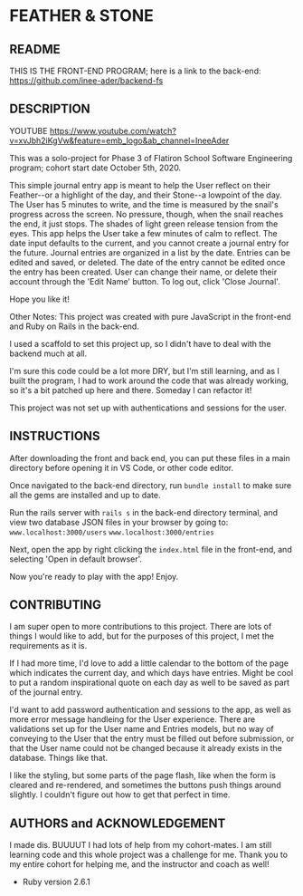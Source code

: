 # FEATHER & STONE

## README

THIS IS THE FRONT-END PROGRAM; here is a link to the back-end: https://github.com/inee-ader/backend-fs

## DESCRIPTION
YOUTUBE
https://www.youtube.com/watch?v=xvJbh2iKgVw&feature=emb_logo&ab_channel=IneeAder

This was a solo-project for Phase 3 of Flatiron School Software Engineering program; cohort start date October 5th, 2020. 

This simple journal entry app is meant to help the User reflect on their Feather--or a highlight of the day, and their Stone--a lowpoint of the day. 
The User has 5 minutes to write, and the time is measured by the snail's progress across the screen. No pressure, though, when the snail reaches the end, it just stops. The shades of light green release tension from the eyes. This app helps the User take a few minutes of calm to reflect. 
The date input defaults to the current, and you cannot create a journal entry for the future. Journal entries are organized in a list by the date. Entries can be edited and saved, or deleted. The date of the entry cannot be edited once the entry has been created. 
User can change their name, or delete their account through the 'Edit Name' button. To log out, click 'Close Journal'. 

Hope you like it! 

Other Notes:
This project was created with pure JavaScript in the front-end and Ruby on Rails in the back-end. 

I used a scaffold to set this project up, so I didn't have to deal with the backend much at all. 

I'm sure this code could be a lot more DRY, but I'm still learning, and as I built the program, I had to work around the code that was already working, so it's a bit patched up here and there. Someday I can refactor it! 

This project was not set up with authentications and sessions for the user. 

## INSTRUCTIONS

After downloading the front and back end, you can put these files in a main directory before opening it in VS Code, or other code editor.

Once navigated to the back-end directory, run `bundle install` to make sure all the gems are installed and up to date. 

Run the rails server with `rails s` in the back-end directory terminal, and view two database JSON files in your browser by going to: 
`www.localhost:3000/users`
`www.localhost:3000/entries`

Next, open the app by right clicking the `index.html` file in the front-end, and selecting 'Open in default browser'. 

Now you're ready to play with the app! Enjoy.

## CONTRIBUTING

I am super open to more contributions to this project. There are lots of things I would like to add, but for the purposes of this project, I met the requirements as it is. 

If I had more time, I'd love to add a little calendar to the bottom of the page which indicates the current day, and which days have entries. Might be cool to put a random inspirational quote on each day as well to be saved as part of the journal entry. 

I'd want to add password authentication and sessions to the app, as well as more error message handleing for the User experience. There are validations set up for the User name and Entries models, but no way of conveying to the User that the entry must be filled out before submission, or that the User name could not be changed because it already exists in the database. Things like that. 

I like the styling, but some parts of the page flash, like when the form is cleared and re-rendered, and sometimes the buttons push things around slightly. I couldn't figure out how to get that perfect in time. 

## AUTHORS and ACKNOWLEDGEMENT

I made dis. BUUUUT I had lots of help from my cohort-mates. I am still learning code and this whole project was a challenge for me. Thank you to my entire cohort for helping me, and the instructor and coach as well! 

* Ruby version
    2.6.1

